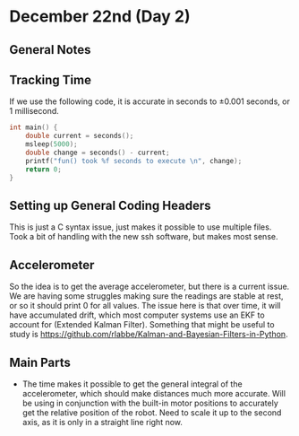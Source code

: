 # December 22nd (Day 2)

## General Notes

## Tracking Time
If we use the following code, it is accurate in seconds to $\pm0.001$ seconds, or 1 millisecond. 
```c
int main() {
    double current = seconds();
    msleep(5000);
    double change = seconds() - current;
    printf("fun() took %f seconds to execute \n", change); 
    return 0;
}
```

## Setting up General Coding Headers
This is just a C syntax issue, just makes it possible to use multiple files. Took a bit of handling with the new ssh software, but makes most sense. 

## Accelerometer
So the idea is to get the average accelerometer, but there is a current issue. We are having some struggles making sure the readings are stable at rest, or so it should print 0 for all values. The issue here is that over time, it will have accumulated drift, which most computer systems use an EKF to account for (Extended Kalman Filter). Something that might be useful to study is https://github.com/rlabbe/Kalman-and-Bayesian-Filters-in-Python. 

## Main Parts
 - The time makes it possible to get the general integral of the accelerometer, which should make distances much more accurate. Will be using in conjunction with the built-in motor positions to accurately get the relative position of the robot. Need to scale it up to the second axis, as it is only in a straight line right now. 
